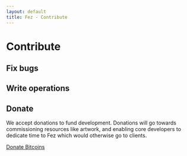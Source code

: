 ```yaml
---
layout: default
title: Fez - Contribute
---
```


Contribute
==========

Fix bugs
--------

Write operations
----------------

Donate
------

We accept donations to fund development. Donations will go towards commissioning 
resources like artwork, and enabling core developers to dedicate time to Fez which
would otherwise go to clients.

<script data-gittip-username="isaacbw" src="//gttp.co/v1.js"></script>

<a class="coinbase-button" data-code="2f4b996ceca5138452d2916230fb0372" data-button-style="donation_small" href="https://coinbase.com/checkouts/2f4b996ceca5138452d2916230fb0372">Donate Bitcoins</a><script src="https://coinbase.com/assets/button.js" type="text/javascript"></script>